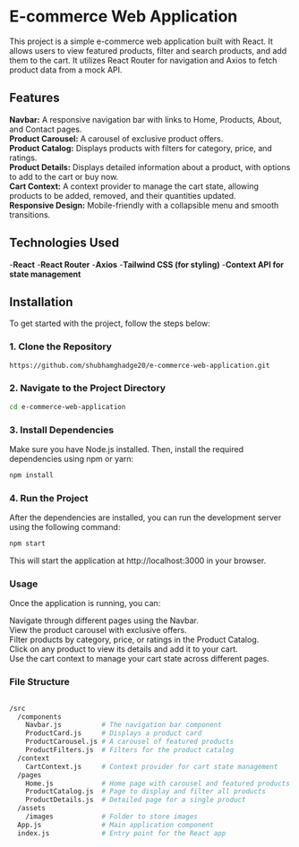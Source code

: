 
# E-commerce Web Application
This project is a simple e-commerce web application built with React. It allows users to view featured products, filter and search products, and add them to the cart. It utilizes React Router for navigation and Axios to fetch product data from a mock API.

## Features
**Navbar:** A responsive navigation bar with links to Home, Products, About, and Contact pages.  
**Product Carousel:** A carousel of exclusive product offers.  
**Product Catalog:**  Displays products with filters for category, price, and ratings.  
**Product Details:** Displays detailed information about a product, with options to add to the cart or buy now.  
**Cart Context:** A context provider to manage the cart state, allowing products to be added, removed, and their quantities updated.  
**Responsive Design:** Mobile-friendly with a collapsible menu and smooth transitions.  

## Technologies Used
-**React** 
-**React Router** 
-**Axios** 
-**Tailwind CSS (for styling)** 
-**Context API for state management** 

## Installation 

To get started with the project, follow the steps below: 

### 1. Clone the Repository 
``` bash
https://github.com/shubhamghadge20/e-commerce-web-application.git
```
### 2. Navigate to the Project Directory 
```bash
cd e-commerce-web-application
``` 
### 3. Install Dependencies 
Make sure you have Node.js installed. Then, install the required dependencies using npm or yarn: 

```bash
npm install
```
### 4. Run the Project 
After the dependencies are installed, you can run the development server using the following command: 

```bash
npm start
```
This will start the application at http://localhost:3000 in your browser.

### Usage 

Once the application is running, you can: 

Navigate through different pages using the Navbar.  
View the product carousel with exclusive offers.  
Filter products by category, price, or ratings in the Product Catalog.  
Click on any product to view its details and add it to your cart.  
Use the cart context to manage your cart state across different pages.  

### File Structure
```bash

/src
  /components
    Navbar.js          # The navigation bar component
    ProductCard.js     # Displays a product card
    ProductCarousel.js # A carousel of featured products
    ProductFilters.js  # Filters for the product catalog
  /context
    CartContext.js     # Context provider for cart state management
  /pages
    Home.js            # Home page with carousel and featured products
    ProductCatalog.js  # Page to display and filter all products
    ProductDetails.js  # Detailed page for a single product
  /assets
    /images            # Folder to store images
  App.js               # Main application component
  index.js             # Entry point for the React app
```

